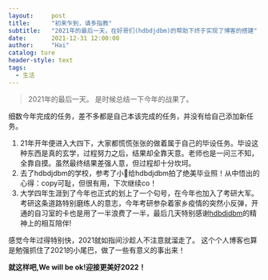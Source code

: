 ```yaml
---
layout:     post
title:      "初来乍到，请多指教"
subtitle:   "2021年的最后一天，在好哥们(hdbdjdbm)的帮助下终于实现了博客的搭建"
date:       2021-12-31 12:00:00
author:     "Hai"
catalog: ture
header-style: text
tags:
  - 生活
---
```


> 2021年的最后一天。
> 是时候总结一下今年的战果了。

细数今年完成的任务，差不多都是自己本该完成的任务，并没有给自己添加新任务。
1. 21年开年便进入大四下，大家都慌慌张张的做着属于自己的毕设任务。毕设这种东西是真的玄学，过程努力之后，结果却全靠天意。老师也是一问三不知，全靠自摸。虽然最终结果差强人意，但过程却十分坎坷。
2. 去了hdbdjdbm的学校，参考了小🍠给hdbdjdbm拍了绝美毕业照！从中悟出的心得：copy可耻，但很有用，下次继续co！
3. 大学四年生涯到了今年也正式的划上了一个句号，在今年也加入了考研大军。考研这条道路特别磨练人的意志，今年考研参杂着家乡疫情的突然小反弹，开通的自习室的卡也是用了一半浪费了一半，最后几天特别感谢[hdbdjdbm](https://hdbdjdbm.github.io/)的精神上的相互陪伴!

感觉今年过得特别快，2021就如指间沙趁人不注意就溜走了。
这个个人博客也算是勉强抓住了2021的小尾巴，做了一些有意义的事出来！

**就这样吧,We will be ok!迎接更美好2022！**
